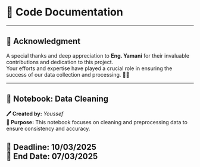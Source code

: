 # 📝 Code Documentation  

---

## **📌 Acknowledgment**  
A special thanks and deep appreciation to **Eng. Yamani** for their invaluable contributions and dedication to this project.  
Your efforts and expertise have played a crucial role in ensuring the success of our data collection and processing. 🙌👏  

---

## 📌 **Notebook: Data Cleaning**  
**🖊 Created by:** *Youssef*  
**📌 Purpose:** This notebook focuses on cleaning and preprocessing data to ensure consistency and accuracy.  

📅 **Deadline:** 10/03/2025  
📅 **End Date:** 07/03/2025  
---